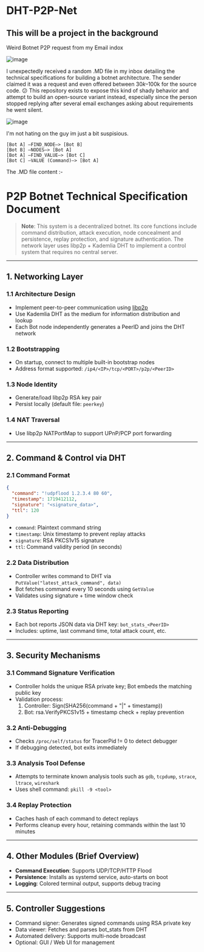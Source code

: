 # DHT-P2P-Net

## This will be a project in the background

Weird Botnet P2P request from my Email indox


![image](https://github.com/user-attachments/assets/99623939-b592-44e9-b4f9-f9fc53421b19)

I unexpectedly received a random .MD file in my inbox detailing the technical specifications for building a botnet architecture. The sender claimed it was a request and even offered between $30k–$100k for the source code. 😕 This repository exists to expose this kind of shady behavior and attempt to build an open-source variant instead, especially since the person stopped replying after several email exchanges asking about requirements he went silent.


![image](https://github.com/user-attachments/assets/0599802e-b7c2-4396-a968-91f00f945a14)

I'm not hating on the guy im just a bit suspisious. 

```mermaid
[Bot A] —FIND_NODE—> [Bot B]
[Bot B] —NODES—> [Bot A]
[Bot A] —FIND_VALUE—> [Bot C]
[Bot C] —VALUE (Command)—> [Bot A]
```

The .MD file content :- 
# P2P Botnet Technical Specification Document

> **Note**: This system is a decentralized botnet. Its core functions include command distribution, attack execution, node concealment and persistence, replay protection, and signature authentication. The network layer uses libp2p + Kademlia DHT to implement a control system that requires no central server.

---

## 1. Networking Layer

### 1.1 Architecture Design

- Implement peer-to-peer communication using [libp2p](https://github.com/libp2p/go-libp2p)
- Use Kademlia DHT as the medium for information distribution and lookup
- Each Bot node independently generates a PeerID and joins the DHT network

### 1.2 Bootstrapping

- On startup, connect to multiple built-in bootstrap nodes
- Address format supported: `/ip4/<IP>/tcp/<PORT>/p2p/<PeerID>`

### 1.3 Node Identity

- Generate/load libp2p RSA key pair
- Persist locally (default file: `peerkey`)

### 1.4 NAT Traversal

- Use libp2p NATPortMap to support UPnP/PCP port forwarding

---

## 2. Command & Control via DHT

### 2.1 Command Format

```json
{
  "command": "!udpflood 1.2.3.4 80 60",
  "timestamp": 1719412112,
  "signature": "<signature_data>",
  "ttl": 120
}
```

- `command`: Plaintext command string
- `timestamp`: Unix timestamp to prevent replay attacks
- `signature`: RSA PKCS1v15 signature
- `ttl`: Command validity period (in seconds)

### 2.2 Data Distribution

- Controller writes command to DHT via `PutValue("latest_attack_command", data)`
- Bot fetches command every 10 seconds using `GetValue`
- Validates using signature + time window check

### 2.3 Status Reporting

- Each bot reports JSON data via DHT key: `bot_stats_<PeerID>`
- Includes: uptime, last command time, total attack count, etc.

---

## 3. Security Mechanisms

### 3.1 Command Signature Verification

- Controller holds the unique RSA private key; Bot embeds the matching public key
- Validation process:
  1. Controller: Sign(SHA256(command + "|" + timestamp))
  2. Bot: rsa.VerifyPKCS1v15 + timestamp check + replay prevention

### 3.2 Anti-Debugging

- Checks `/proc/self/status` for TracerPid != 0 to detect debugger
- If debugging detected, bot exits immediately

### 3.3 Analysis Tool Defense

- Attempts to terminate known analysis tools such as `gdb`, `tcpdump`, `strace`, `ltrace`, `wireshark`
- Uses shell command: `pkill -9 <tool>`

### 3.4 Replay Protection

- Caches hash of each command to detect replays
- Performs cleanup every hour, retaining commands within the last 10 minutes

---

## 4. Other Modules (Brief Overview)

- **Command Execution**: Supports UDP/TCP/HTTP Flood
- **Persistence**: Installs as systemd service, auto-starts on boot
- **Logging**: Colored terminal output, supports debug tracing

---

## 5. Controller Suggestions

- Command signer: Generates signed commands using RSA private key
- Data viewer: Fetches and parses bot\_stats from DHT
- Automated delivery: Supports multi-node broadcast
- Optional: GUI / Web UI for management


